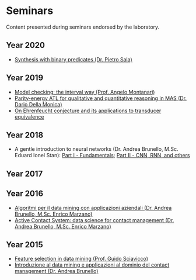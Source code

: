 # Seminars
Content presented during seminars endorsed by the laboratory.

## Year 2020

* [Synthesis with binary predicates (Dr. Pietro Sala)](https://github.com/dslab-uniud/teaching/blob/main/seminars/2020/Synthesis_Binary_Predicates.pdf)

## Year 2019
* [Model checking: the interval way (Prof. Angelo Montanari)](https://overlay.uniud.it/activities/iFM2/ifm2-montanari.pdf)
* [Parity-energy ATL for qualitative and quantitative reasoning in MAS (Dr. Dario Della Monica)](https://overlay.uniud.it/activities/iFM2/ifm2-della-monica.pdf)
* [On Ehrenfeucht conjecture and its applications to transducer equivalence](https://overlay.uniud.it/activities/iFM2/ifm2-puppis.zip)

## Year 2018

* A gentle introduction to neural networks (Dr. Andrea Brunello, M.Sc. Eduard Ionel Stan): [Part I - Fundamentals](https://github.com/dslab-uniud/teaching/blob/main/seminars/2018/An_Introduction_to_Neural_Networks.pdf); [Part II - CNN, RNN, and others](https://github.com/dslab-uniud/teaching/blob/main/seminars/2018/Neural_Networks.pdf) 

## Year 2017

## Year 2016
* [Algoritmi per il data mining con applicazioni aziendali (Dr. Andrea Brunello, M.Sc. Enrico Marzano)](https://github.com/dslab-uniud/teaching/blob/main/seminars/2016/Algoritmi_Data_Mining_Applicazioni_Aziendali.pdf)
* [Active Contact System: data science for contact management (Dr. Andrea Brunello, M.Sc. Enrico Marzano)](https://github.com/dslab-uniud/teaching/blob/main/seminars/2016/Active_Contact_System.pdf)

## Year 2015
* [Feature selection in data mining (Prof. Guido Sciavicco)](https://github.com/dslab-uniud/teaching/blob/main/seminars/2015/Feature_Selection_in_Data_Mining.pdf)
* [Introduzione al data mining e applicazioni al dominio del contact management (Dr. Andrea Brunello)](https://github.com/dslab-uniud/teaching/blob/main/seminars/2015/An_Introduction_To_Data_Mining.pdf)
